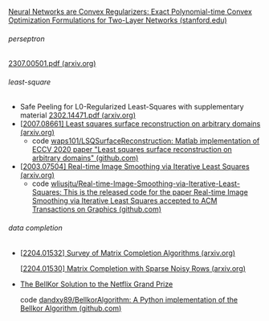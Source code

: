 [Neural Networks are Convex Regularizers: Exact Polynomial-time Convex Optimization Formulations for Two-Layer Networks (stanford.edu)](https://web.stanford.edu/~pilanci/papers/NNConvex.pdf)





###### perseptron

[2307.00501.pdf (arxiv.org)](https://arxiv.org/pdf/2307.00501.pdf)



###### least-square

- Safe Peeling for L0-Regularized Least-Squares with supplementary material [2302.14471.pdf (arxiv.org)](https://arxiv.org/pdf/2302.14471.pdf)
- [[2007.08661\] Least squares surface reconstruction on arbitrary domains (arxiv.org)](https://arxiv.org/abs/2007.08661) 
  - code [waps101/LSQSurfaceReconstruction: Matlab implementation of ECCV 2020 paper "Least squares surface reconstruction on arbitrary domains" (github.com)](https://github.com/waps101/LSQSurfaceReconstruction)
- [[2003.07504\] Real-time Image Smoothing via Iterative Least Squares (arxiv.org)](https://arxiv.org/abs/2003.07504) 
  - code [wliusjtu/Real-time-Image-Smoothing-via-Iterative-Least-Squares: This is the released code for the paper Real-time Image Smoothing via Iterative Least Squares accepted to ACM Transactions on Graphics (github.com)](https://github.com/wliusjtu/Real-time-Image-Smoothing-via-Iterative-Least-Squares)

###### data completion 

- [[2204.01532\] Survey of Matrix Completion Algorithms (arxiv.org)](https://arxiv.org/abs/2204.01532) 

  [[2204.01530\] Matrix Completion with Sparse Noisy Rows (arxiv.org)](https://arxiv.org/abs/2204.01530)

- [The BellKor Solution to the Netflix Grand Prize](https://www.asc.ohio-state.edu/statistics/dmsl//GrandPrize2009_BPC_BellKor.pdf)

  code [dandxy89/BellkorAlgorithm: A Python implementation of the Bellkor Algorithm (github.com)](https://github.com/dandxy89/BellkorAlgorithm)

  

  